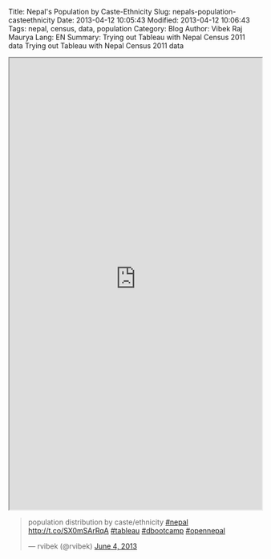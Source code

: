 Title: Nepal's Population by Caste-Ethnicity
Slug: nepals-population-casteethnicity
Date: 2013-04-12 10:05:43
Modified: 2013-04-12 10:06:43
Tags: nepal, census, data, population
Category: Blog 
Author: Vibek Raj Maurya 
Lang: EN
Summary: Trying out Tableau with Nepal Census 2011 data
Trying out Tableau with Nepal Census 2011 data

<iframe height="900" src="https://public.tableausoftware.com/shared/CT2NR8HKX?:display_count=yes" width="100%"></iframe>


<blockquote class="twitter-tweet" lang="en"><p lang="en" dir="ltr">population distribution by caste/ethnicity <a href="https://twitter.com/hashtag/nepal?src=hash">#nepal</a> <a href="http://t.co/SX0mSArRqA">http://t.co/SX0mSArRqA</a> <a href="https://twitter.com/hashtag/tableau?src=hash">#tableau</a> <a href="https://twitter.com/hashtag/dbootcamp?src=hash">#dbootcamp</a> <a href="https://twitter.com/hashtag/opennepal?src=hash">#opennepal</a></p>&mdash; rvibek (@rvibek) <a href="https://twitter.com/rvibek/status/341841737246978048">June 4, 2013</a></blockquote>
<script async src="//platform.twitter.com/widgets.js" charset="utf-8"></script>



